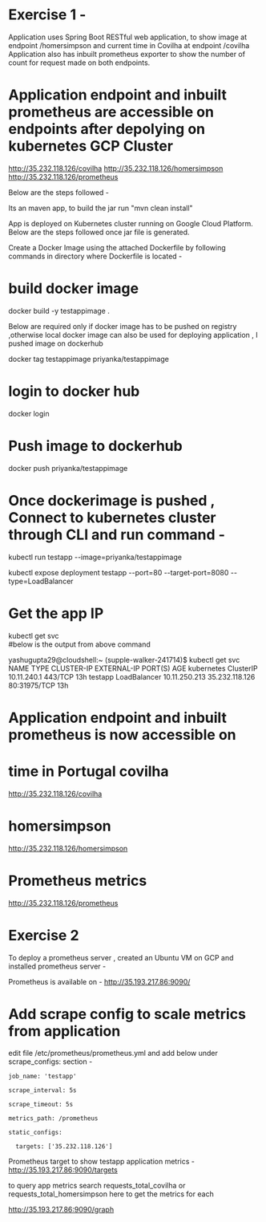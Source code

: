 # Exercise 1 - 

Application uses Spring Boot RESTful web application, to show image at endpoint /homersimpson and current time in Covilha at endpoint /covilha
Application also has inbuilt prometheus exporter to show the number of count for request made on both endpoints.
# Application endpoint and inbuilt prometheus are accessible on endpoints after depolying on kubernetes GCP Cluster

http://35.232.118.126/covilha
http://35.232.118.126/homersimpson
http://35.232.118.126/prometheus


Below are the steps followed - 

Its an maven app, to build the jar run "mvn clean install"

App is deployed on Kubernetes cluster running on Google Cloud Platform. Below are the steps followed once jar file is generated.

Create a Docker Image using the attached Dockerfile by following commands in directory where Dockerfile is located - 

# build docker image
docker build -y testappimage .


Below are required only if docker image has to be pushed on registry ,otherwise local docker image can also be used for deploying application
, I pushed image on dockerhub 

docker tag testappimage priyanka/testappimage

# login to docker hub 
docker login 

# Push image to dockerhub
docker push priyanka/testappimage


# Once dockerimage is pushed , Connect to kubernetes cluster through CLI and run command - 

kubectl run testapp --image=priyanka/testappimage

kubectl expose deployment testapp --port=80 --target-port=8080 --type=LoadBalancer

# Get the app IP 
kubectl get svc  
#below is the output from above command

yashugupta29@cloudshell:~ (supple-walker-241714)$ kubectl get svc
NAME         TYPE           CLUSTER-IP      EXTERNAL-IP      PORT(S)        AGE
kubernetes   ClusterIP      10.11.240.1     <none>           443/TCP        13h
testapp      LoadBalancer   10.11.250.213   35.232.118.126   80:31975/TCP   13h

# Application endpoint and inbuilt prometheus is now accessible on 

# time in Portugal covilha
http://35.232.118.126/covilha

# homersimpson
http://35.232.118.126/homersimpson

# Prometheus metrics
http://35.232.118.126/prometheus



# Exercise 2 


To deploy a prometheus server , created an Ubuntu VM on GCP and installed prometheus server - 

Prometheus is available on - http://35.193.217.86:9090/

# Add scrape config to scale metrics from application 
edit file /etc/prometheus/prometheus.yml and add below under scrape_configs: section - 

    job_name: 'testapp'
	
    scrape_interval: 5s
	
    scrape_timeout: 5s
	
    metrics_path: /prometheus
	
    static_configs:
	
      targets: ['35.232.118.126']

Prometheus target to show testapp application metrics - http://35.193.217.86:9090/targets

to query app metrics search requests_total_covilha or requests_total_homersimpson here to get the metrics for each 

http://35.193.217.86:9090/graph 
